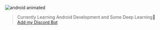
<!--
**xtanion/xtanion** is a ✨ _special_ ✨ repository because its `README.md` (this file) appears on your GitHub profile.

Here are some ideas to get you started:

- 🔭 I’m currently working on ...
- 🌱 I’m currently learning ...
- 👯 I’m looking to collaborate on ...
- 🤔 I’m looking for help with ...
- 💬 Ask me about ...
- 📫 How to reach me: ...
- 😄 Pronouns: ...
- ⚡ Fun fact: ...
-->
![android animated](https://cdn57.androidauthority.net/wp-content/uploads/2019/08/new-android-logo-2019-robot-head-reactions-animated-2.gif)
>Currently Learning Android Development and Some Deep Learning🤖
>[Add my Discord Bot](https://discord.com/api/oauth2/authorize?client_id=828553236423770122&permissions=0&scope=bot)
